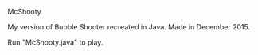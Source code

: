 
McShooty

My version of Bubble Shooter recreated in Java. 
Made in December 2015. 

Run "McShooty.java" to play. 